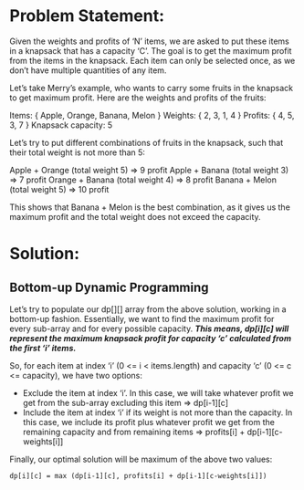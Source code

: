# Problem Statement:

Given the weights and profits of ‘N’ items, we are asked to put these items in a knapsack that has a capacity ‘C’. 
The goal is to get the maximum profit from the items in the knapsack. Each item can only be selected once, as we don’t have multiple quantities of any item.

Let’s take Merry’s example, who wants to carry some fruits in the knapsack to get maximum profit. Here are the weights and profits of the fruits:

Items: { Apple, Orange, Banana, Melon }
Weights: { 2, 3, 1, 4 }
Profits: { 4, 5, 3, 7 }
Knapsack capacity: 5

Let’s try to put different combinations of fruits in the knapsack, such that their total weight is not more than 5:

Apple + Orange (total weight 5) => 9 profit
Apple + Banana (total weight 3) => 7 profit
Orange + Banana (total weight 4) => 8 profit
Banana + Melon (total weight 5) => 10 profit

This shows that Banana + Melon is the best combination, as it gives us the maximum profit and the total weight does not exceed the capacity.

# Solution: 
## Bottom-up Dynamic Programming

Let’s try to populate our dp[][] array from the above solution, working in a bottom-up fashion. 
Essentially, we want to find the maximum profit for every sub-array and for every possible capacity. 
***This means, dp[i][c] will represent the maximum knapsack profit for capacity ‘c’ calculated from the first ‘i’ items.***

So, for each item at index ‘i’ (0 <= i < items.length) and capacity ‘c’ (0 <= c <= capacity), we have two options:

- Exclude the item at index ‘i’. In this case, we will take whatever profit we get from the sub-array excluding this item => dp[i-1][c]
- Include the item at index ‘i’ if its weight is not more than the capacity. In this case, we include its profit plus whatever profit we get from the remaining capacity and from 
  remaining items => profits[i] + dp[i-1][c-weights[i]]

Finally, our optimal solution will be maximum of the above two values:

    dp[i][c] = max (dp[i-1][c], profits[i] + dp[i-1][c-weights[i]])
